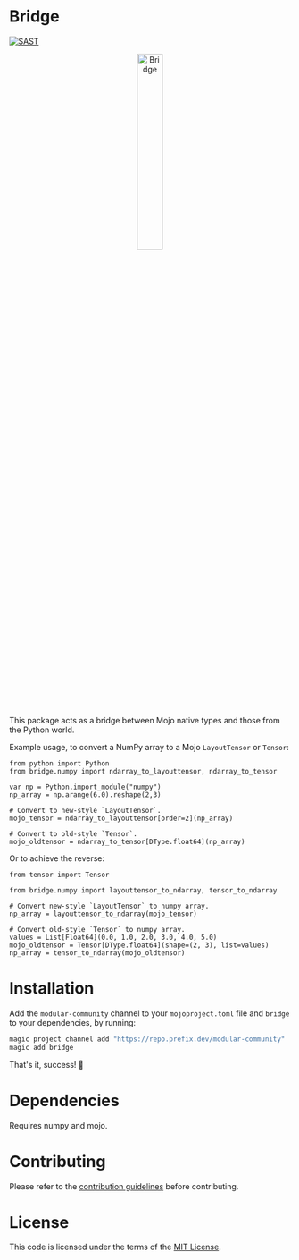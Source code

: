 # Bridge
[![SAST](https://gitlab.com/hylkedonker/bridge/badges/main/pipeline.svg?job=sast)](https://gitlab.com/hylkedonker/bridge/-/security/dashboard)
<p align="center">
  <img src="misc/image.jpeg" width="30%" alt="Bridge">
</p>

This package acts as a bridge between Mojo native types and those from the Python world.

Example usage, to convert a NumPy array to a Mojo `LayoutTensor` or `Tensor`:
```mojo
from python import Python
from bridge.numpy import ndarray_to_layouttensor, ndarray_to_tensor

var np = Python.import_module("numpy")
np_array = np.arange(6.0).reshape(2,3)

# Convert to new-style `LayoutTensor`.
mojo_tensor = ndarray_to_layouttensor[order=2](np_array)

# Convert to old-style `Tensor`.
mojo_oldtensor = ndarray_to_tensor[DType.float64](np_array)
```
Or to achieve the reverse:
```mojo
from tensor import Tensor

from bridge.numpy import layouttensor_to_ndarray, tensor_to_ndarray

# Convert new-style `LayoutTensor` to numpy array.
np_array = layouttensor_to_ndarray(mojo_tensor)

# Convert old-style `Tensor` to numpy array.
values = List[Float64](0.0, 1.0, 2.0, 3.0, 4.0, 5.0)
mojo_oldtensor = Tensor[DType.float64](shape=(2, 3), list=values)
np_array = tensor_to_ndarray(mojo_oldtensor)
```

# Installation
Add the `modular-community` channel to  your `mojoproject.toml` file and `bridge` to
your dependencies, by running:
```bash
magic project channel add "https://repo.prefix.dev/modular-community"
magic add bridge
```
That's it, success! 🎉

# Dependencies
Requires numpy and mojo.

# Contributing
Please refer to the [contribution guidelines](https://gitlab.com/hylkedonker/bridge/-/blob/main/CONTRIBUTING.md) before contributing.

# License
This code is licensed under the terms of the [MIT License](LICENSE.txt).